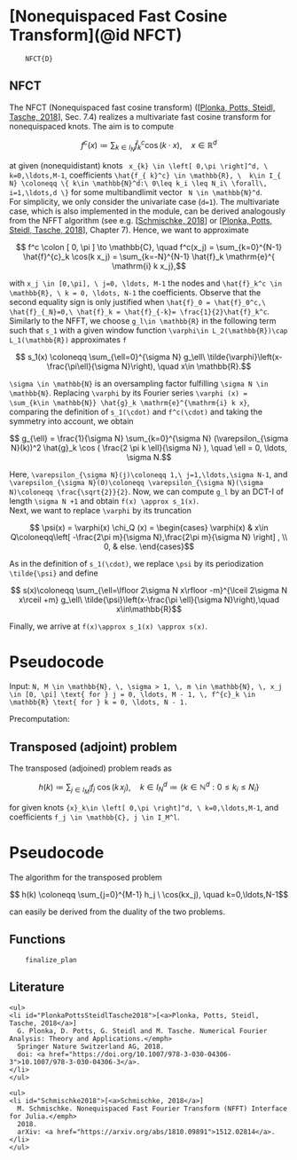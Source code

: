 # [Nonequispaced Fast Cosine Transform](@id NFCT)

```@docs
    NFCT{D}
```

## NFCT

The NFCT (Nonequispaced fast cosine transform) ([[Plonka, Potts, Steidl, Tasche, 2018](#PlonkaPottsSteidlTasche2018)], Sec. 7.4) realizes a multivariate fast cosine transform for nonequispaced knots. The aim is to compute 

```math
    f^c (x) \coloneqq \sum_{ k \in I_{ N}} \hat{f}_{ k}^c \cos( k \cdot x), \quad x \in \mathbb{R}^d
```
at given (nonequidistant) knots `` x_{k} \in \left[ 0,\pi \right]^d, \ k=0,\ldots,M-1``, coefficients ``\hat{f_{ k}^c} \in \mathbb{R}, \  k\in I_{ N} \coloneqq \{ k\in \mathbb{N}^d:\ 0\leq k_i \leq N_i\ \forall\, i=1,\ldots,d \}`` for some multibandlimit vector `` N \in \mathbb{N}^d``. 
\
For simplicity, we only consider the univariate case (``d=1``). The multivariate case, which is also implemented in the module, can be derived analogously from the NFFT algorithm (see e.g. [[Schmischke, 2018](#Schmischke2018)] or [[Plonka, Potts, Steidl, Tasche, 2018](#PlonkaPottsSteidlTasche2018)], Chapter 7). Hence, we want to approximate 

```math
    f^c \colon [ 0, \pi ] \to \mathbb{C}, \quad f^c(x_j) = \sum_{k=0}^{N-1} \hat{f}^{c}_k \cos(k x_j) = \sum_{k=-N}^{N-1} \hat{f}_k \mathrm{e}^{ \mathrm{i} k x_j},
```
with ``x_j \in [0,\pi], \ j=0, \ldots, M-1`` the nodes and ``\hat{f}_k^c \in \mathbb{R}, \ k = 0, \ldots, N-1`` the coefficients. Observe that the second equality sign is only justified when ``\hat{f}_0 = \hat{f}_0^c,\ \hat{f}_{_N}=0,\ \hat{f}_k = \hat{f}_{-k}= \frac{1}{2}\hat{f}_k^c``. Similarly to the NFFT, we choose ``g_l\in \mathbb{R}`` in the following term such that ``s_1`` with a given window function ``\varphi\in L_2(\mathbb{R})\cap L_1(\mathbb{R})`` approximates ``f``

```math
    s_1(x) \coloneqq \sum_{\ell=0}^{\sigma N} g_\ell\ \tilde{\varphi}\left(x-\frac{\pi\ell}{\sigma N}\right), \quad x\in \mathbb{R}.
```

``\sigma \in \mathbb{N}`` is an oversampling factor fulfilling ``\sigma N \in \mathbb{N}``. Replacing ``\varphi`` by its Fourier series ``\varphi (x) = \sum_{k\in \mathbb{N}} \hat{g}_k \mathrm{e}^{\mathrm{i} k x}``, comparing the definition of ``s_1(\cdot)`` and ``f^c(\cdot)`` and taking the symmetry into account, we obtain 

```math
    g_{\ell} = \frac{1}{\sigma N} \sum_{k=0}^{\sigma N} (\varepsilon_{\sigma N}(k))^2 \hat{g}_k \cos ( \frac{2 \pi k \ell}{\sigma N} ), \quad \ell = 0, \ldots, \sigma N.
```

Here, ``\varepsilon_{\sigma N}(j)\coloneqq 1,\ j=1,\ldots,\sigma N-1``,  and  ``\varepsilon_{\sigma N}(0)\coloneqq \varepsilon_{\sigma N}(\sigma N)\coloneqq \frac{\sqrt{2}}{2}``. Now, we can compute ``g_l`` by an DCT-I of length ``\sigma N +1`` and obtain ``f(x) \approx s_1(x)``. 
\
Next, we want to replace ``\varphi`` by its truncation

```math
    \psi(x) = \varphi(x) \chi_Q (x) = \begin{cases} \varphi(x) & x\in Q\coloneqq\left[ -\frac{2\pi m}{\sigma N},\frac{2\pi m}{\sigma N} \right] , \\ 0, & else. \end{cases}
```

As in the definition of ``s_1(\cdot)``, we replace ``\psi`` by its periodization ``\tilde{\psi}`` and define

```math
  	s(x)\coloneqq \sum_{\ell=\lfloor 2\sigma N x\rfloor -m}^{\lceil 2\sigma N x\rceil +m} g_\ell\ \tilde{\psi}\left(x-\frac{\pi \ell}{\sigma N}\right),\quad x\in\mathbb{R}
```

Finally, we arrive at ``f(x)\approx s_1(x) \approx s(x)``. 

# Pseudocode

Input: ``N, M \in \mathbb{N}, \, \sigma > 1, \, m \in \mathbb{N}, \, x_j \in [0, \pi] \text{ for } j = 0, \ldots, M - 1, \, f^{c}_k \in \mathbb{R} \text{ for } k = 0, \ldots, N - 1.``

Precomputation:  

## Transposed (adjoint) problem

The transposed (adjoined) problem reads as

```math
	h(k) \coloneqq \sum_{ j\in I_M^l} f_{ j}\ \cos({k\,x_j}), \quad  k\in I_{ N}^d \coloneqq \{ k\in \mathbb{N}^d: 0\leq k_i\leq N_i  \}
```

for given knots ``{x}_k\in \left[ 0,\pi \right]^d, \ k=0,\ldots,M-1``, and coefficients ``f_j \in \mathbb{C}, j \in I_M^l``.

# Pseudocode 

The algorithm for the transposed problem 

```math
  	h(k) \coloneqq \sum_{j=0}^{M-1} h_j \ \cos(kx_j), \quad k=0,\ldots,N-1
```
can easily be derived from the duality of the two problems.

## Functions

```@docs
  	finalize_plan
```

## Literature

```@raw html
<ul>
<li id="PlonkaPottsSteidlTasche2018">[<a>Plonka, Potts, Steidl, Tasche, 2018</a>]
  G. Plonka, D. Potts, G. Steidl and M. Tasche. Numerical Fourier Analysis: Theory and Applications.</emph>
  Springer Nature Switzerland AG, 2018.
  doi: <a href="https://doi.org/10.1007/978-3-030-04306-3">10.1007/978-3-030-04306-3</a>.
</li>
</ul>
```

```@raw html
<ul>
<li id="Schmischke2018">[<a>Schmischke, 2018</a>]
  M. Schmischke. Nonequispaced Fast Fourier Transform (NFFT) Interface for Julia.</emph>
  2018.
  arXiv: <a href="https://arxiv.org/abs/1810.09891">1512.02814</a>.
</li>
</ul>
```
